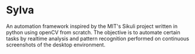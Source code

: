 # Sylva

An automation framework inspired by the MIT's Sikuli project written in python using openCV from scratch.
The objective is to automate certain tasks by realtime analysis and pattern recognition performed on continuous screenshots of the desktop environment.
